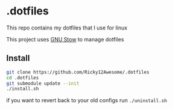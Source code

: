 # .dotfiles

This repo contains my dotfiles that I use for linux

This project uses [GNU Stow](https://www.gnu.org/software/stow/) to manage dotfiles

## Install

```sh
git clone https://github.com/Ricky12Awesome/.dotfiles
cd .dotfiles
git submodule update --init
./install.sh
```

if you want to revert back to your old configs run `./uninstall.sh`
